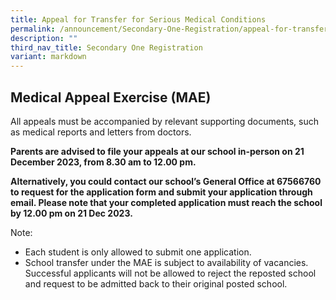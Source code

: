 ```yaml
---
title: Appeal for Transfer for Serious Medical Conditions
permalink: /announcement/Secondary-One-Registration/appeal-for-transfer-for-serious-medical-conditions/
description: ""
third_nav_title: Secondary One Registration
variant: markdown
---
```

## Medical Appeal Exercise (MAE)


All appeals must be accompanied by relevant supporting documents, such as medical reports and letters from doctors.

**Parents are advised to file your appeals at our school in-person on 21 December 2023, from 8.30 am to 12.00 pm.**

**Alternatively, you could contact our school’s General Office at 67566760 to request for the application form and submit your application through email. Please note that your completed application must reach the school by 12.00 pm on 21 Dec 2023.**

Note:
* Each student is only allowed to submit one application.
* School transfer under the MAE is subject to availability of vacancies. Successful applicants will not be allowed to reject the reposted school and request to be admitted back to their original posted school. 



